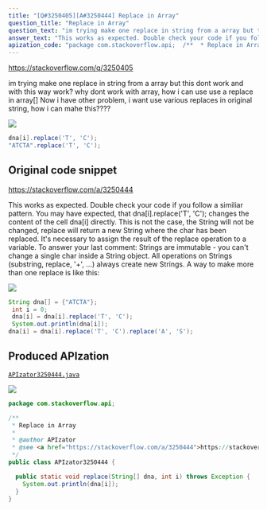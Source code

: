 ```yaml
---
title: "[Q#3250405][A#3250444] Replace in Array"
question_title: "Replace in Array"
question_text: "im trying make one replace in string from a array but this dont work and with this way work? why dont work with array, how i can use use a replace in array[] Now i have other problem, i want use various replaces in original string, how i can mahe this????"
answer_text: "This works as expected. Double check your code if you follow a similiar pattern. You may have expected, that dna[i].replace('T', 'C'); changes the content of the cell dna[i] directly. This is not the case, the String will not be changed, replace will return a new String where the char has been replaced. It's necessary to assign the result of the replace operation to a variable. To answer your last comment: Strings are immutable - you can't change a single char inside a String object. All operations on Strings (substring, replace, '+', ...) always create new Strings. A way to make more than one replace is like this:"
apization_code: "package com.stackoverflow.api;  /**  * Replace in Array  *  * @author APIzator  * @see <a href=\"https://stackoverflow.com/a/3250444\">https://stackoverflow.com/a/3250444</a>  */ public class APIzator3250444 {    public static void replace(String[] dna, int i) throws Exception {     System.out.println(dna[i]);   } }"
---
```


https://stackoverflow.com/q/3250405

im trying make one replace in string from a array but this dont work
and with this way work?
why dont work with array, how i can use use a replace in array[]
Now i have other problem, i want use various replaces in original string, how i can mahe this????


<div class="code-logo"><img src="/stackoverflow.png" /></div>

```java
dna[i].replace('T', 'C');
"ATCTA".replace('T', 'C');
```


## Original code snippet

https://stackoverflow.com/a/3250444

This works as expected. Double check your code if you follow a similiar pattern.
You may have expected, that dna[i].replace(&#x27;T&#x27;, &#x27;C&#x27;); changes the content of the cell dna[i] directly. This is not the case, the String will not be changed, replace will return a new String where the char has been replaced. It&#x27;s necessary to assign the result of the replace operation to a variable.
To answer your last comment:
Strings are immutable - you can&#x27;t change a single char inside a String object. All operations on Strings (substring, replace, &#x27;+&#x27;, ...) always create new Strings.
A way to make more than one replace is like this:

<div class="code-logo"><img src="/stackoverflow.png" /></div>

```java
String dna[] = {"ATCTA"};
 int i = 0;
 dna[i] = dna[i].replace('T', 'C');
 System.out.println(dna[i]);
dna[i] = dna[i].replace('T', 'C').replace('A', 'S');
```

## Produced APIzation

[`APIzator3250444.java`](https://github.com/pasqualesalza/apization-temp-data/raw/master/search/APIzator3250444.java)

<div class="code-logo"><img src="/apizator.png" /></div>

```java
package com.stackoverflow.api;

/**
 * Replace in Array
 *
 * @author APIzator
 * @see <a href="https://stackoverflow.com/a/3250444">https://stackoverflow.com/a/3250444</a>
 */
public class APIzator3250444 {

  public static void replace(String[] dna, int i) throws Exception {
    System.out.println(dna[i]);
  }
}

```